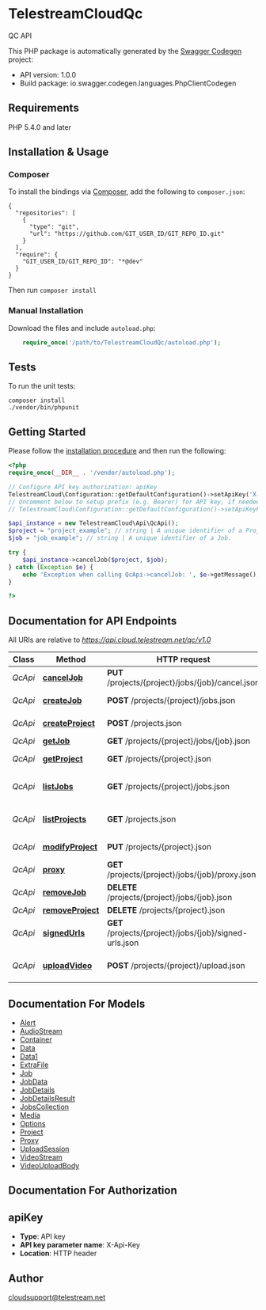 # TelestreamCloudQc
QC API

This PHP package is automatically generated by the [Swagger Codegen](https://github.com/swagger-api/swagger-codegen) project:

- API version: 1.0.0
- Build package: io.swagger.codegen.languages.PhpClientCodegen

## Requirements

PHP 5.4.0 and later

## Installation & Usage
### Composer

To install the bindings via [Composer](http://getcomposer.org/), add the following to `composer.json`:

```
{
  "repositories": [
    {
      "type": "git",
      "url": "https://github.com/GIT_USER_ID/GIT_REPO_ID.git"
    }
  ],
  "require": {
    "GIT_USER_ID/GIT_REPO_ID": "*@dev"
  }
}
```

Then run `composer install`

### Manual Installation

Download the files and include `autoload.php`:

```php
    require_once('/path/to/TelestreamCloudQc/autoload.php');
```

## Tests

To run the unit tests:

```
composer install
./vendor/bin/phpunit
```

## Getting Started

Please follow the [installation procedure](#installation--usage) and then run the following:

```php
<?php
require_once(__DIR__ . '/vendor/autoload.php');

// Configure API key authorization: apiKey
TelestreamCloud\Configuration::getDefaultConfiguration()->setApiKey('X-Api-Key', 'YOUR_API_KEY');
// Uncomment below to setup prefix (e.g. Bearer) for API key, if needed
// TelestreamCloud\Configuration::getDefaultConfiguration()->setApiKeyPrefix('X-Api-Key', 'Bearer');

$api_instance = new TelestreamCloud\Api\QcApi();
$project = "project_example"; // string | A unique identifier of a Project.
$job = "job_example"; // string | A unique identifier of a Job.

try {
    $api_instance->cancelJob($project, $job);
} catch (Exception $e) {
    echo 'Exception when calling QcApi->cancelJob: ', $e->getMessage(), PHP_EOL;
}

?>
```

## Documentation for API Endpoints

All URIs are relative to *https://api.cloud.telestream.net/qc/v1.0*

Class | Method | HTTP request | Description
------------ | ------------- | ------------- | -------------
*QcApi* | [**cancelJob**](docs/Api/QcApi.md#canceljob) | **PUT** /projects/{project}/jobs/{job}/cancel.json | 
*QcApi* | [**createJob**](docs/Api/QcApi.md#createjob) | **POST** /projects/{project}/jobs.json | Create a new job
*QcApi* | [**createProject**](docs/Api/QcApi.md#createproject) | **POST** /projects.json | Create a new project
*QcApi* | [**getJob**](docs/Api/QcApi.md#getjob) | **GET** /projects/{project}/jobs/{job}.json | Get QC job
*QcApi* | [**getProject**](docs/Api/QcApi.md#getproject) | **GET** /projects/{project}.json | Get project by Id
*QcApi* | [**listJobs**](docs/Api/QcApi.md#listjobs) | **GET** /projects/{project}/jobs.json | Get jobs form projects
*QcApi* | [**listProjects**](docs/Api/QcApi.md#listprojects) | **GET** /projects.json | List all projects for an account
*QcApi* | [**modifyProject**](docs/Api/QcApi.md#modifyproject) | **PUT** /projects/{project}.json | Modify project
*QcApi* | [**proxy**](docs/Api/QcApi.md#proxy) | **GET** /projects/{project}/jobs/{job}/proxy.json | 
*QcApi* | [**removeJob**](docs/Api/QcApi.md#removejob) | **DELETE** /projects/{project}/jobs/{job}.json | 
*QcApi* | [**removeProject**](docs/Api/QcApi.md#removeproject) | **DELETE** /projects/{project}.json | 
*QcApi* | [**signedUrls**](docs/Api/QcApi.md#signedurls) | **GET** /projects/{project}/jobs/{job}/signed-urls.json | 
*QcApi* | [**uploadVideo**](docs/Api/QcApi.md#uploadvideo) | **POST** /projects/{project}/upload.json | Creates an upload session


## Documentation For Models

 - [Alert](docs/Model/Alert.md)
 - [AudioStream](docs/Model/AudioStream.md)
 - [Container](docs/Model/Container.md)
 - [Data](docs/Model/Data.md)
 - [Data1](docs/Model/Data1.md)
 - [ExtraFile](docs/Model/ExtraFile.md)
 - [Job](docs/Model/Job.md)
 - [JobData](docs/Model/JobData.md)
 - [JobDetails](docs/Model/JobDetails.md)
 - [JobDetailsResult](docs/Model/JobDetailsResult.md)
 - [JobsCollection](docs/Model/JobsCollection.md)
 - [Media](docs/Model/Media.md)
 - [Options](docs/Model/Options.md)
 - [Project](docs/Model/Project.md)
 - [Proxy](docs/Model/Proxy.md)
 - [UploadSession](docs/Model/UploadSession.md)
 - [VideoStream](docs/Model/VideoStream.md)
 - [VideoUploadBody](docs/Model/VideoUploadBody.md)


## Documentation For Authorization


## apiKey

- **Type**: API key
- **API key parameter name**: X-Api-Key
- **Location**: HTTP header


## Author

cloudsupport@telestream.net


